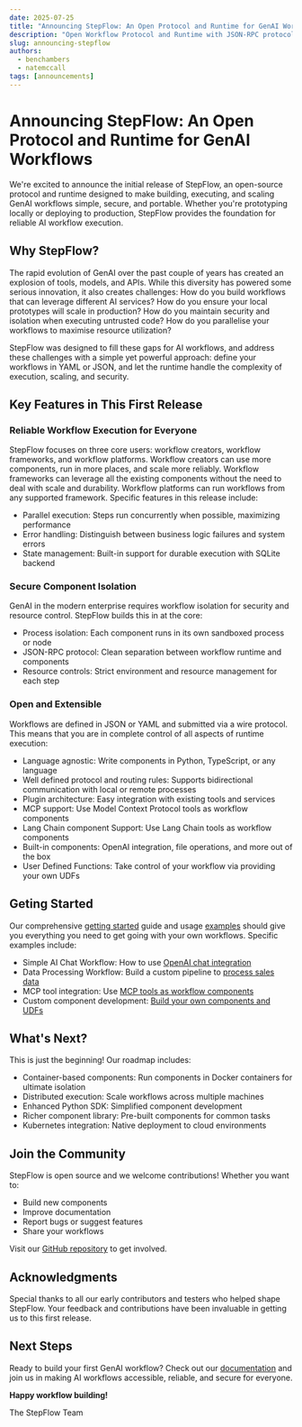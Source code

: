 ```yaml
---
date: 2025-07-25
title: "Announcing StepFlow: An Open Protocol and Runtime for GenAI Workflows"
description: "Open Workflow Protocol and Runtime with JSON-RPC protocol for component servers."
slug: announcing-stepflow
authors:
  - benchambers
  - natemccall
tags: [announcements]
---
```


# Announcing StepFlow: An Open Protocol and Runtime for GenAI Workflows

We're excited to announce the initial release of StepFlow, an open-source
protocol and runtime designed to make building, executing, and scaling GenAI
workflows simple, secure, and portable. Whether you're prototyping locally or
deploying to production, StepFlow provides the foundation for reliable AI
workflow execution.

<!-- truncate -->

## Why StepFlow?

The rapid evolution of GenAI over the past couple of years has created an
explosion of tools, models, and APIs. While this diversity has powered some
serious innovation, it also creates challenges: How do you build workflows that
can leverage different AI services? How do you ensure your local prototypes will
scale in production? How do you maintain security and isolation when executing
untrusted code? How do you parallelise your workflows to maximise resource
utilization?

StepFlow was designed to fill these gaps for AI workflows, and address these challenges with a
simple yet powerful approach: define your workflows in YAML or JSON, and let the
runtime handle the complexity of execution, scaling, and security.

## Key Features in This First Release

### Reliable Workflow Execution for Everyone

StepFlow focuses on three core users: workflow creators, workflow frameworks,
and workflow platforms. Workflow creators can use more components, run in more
places, and scale more reliably. Workflow frameworks can leverage all the
existing components without the need to deal with scale and durability. Workflow
platforms can run workflows from any supported framework. Specific features in
this release include:

- Parallel execution: Steps run concurrently when possible, maximizing
  performance
- Error handling: Distinguish between business logic failures and system errors
- State management: Built-in support for durable execution with SQLite backend

### Secure Component Isolation

GenAI in the modern enterprise requires workflow isolation for security and resource control. StepFlow builds this in at the
core:

- Process isolation: Each component runs in its own sandboxed process or node
- JSON-RPC protocol: Clean separation between workflow runtime and components
- Resource controls: Strict environment and resource management for each step

### Open and Extensible

Workflows are defined in JSON or YAML and submitted via a
wire protocol. This means that you are in complete control of all aspects of
runtime execution:

- Language agnostic: Write components in Python, TypeScript, or any language
- Well defined protocol and routing rules: Supports bidirectional communication with local or remote processes
- Plugin architecture: Easy integration with existing tools and services
- MCP support: Use Model Context Protocol tools as workflow components
- Lang Chain component Support: Use Lang Chain tools as workflow components
- Built-in components: OpenAI integration, file operations, and more out of the
  box
- User Defined Functions: Take control of your workflow via providing your own
  UDFs

## Geting Started

Our comprehensive [getting started](/docs/getting_started) guide and usage [examples](/docs/examples) should give you everything you need to get going with your own workflows. Specific examples include:

- Simple AI Chat Workflow: How to use [OpenAI chat integration](/docs/examples/ai-workflows)
- Data Processing Workflow: Build a custom pipeline to [process sales data](/docs/examples/data-processing)
- MCP tool integration: Use [MCP tools as workflow components](/docs/examples/mcp-tools)
- Custom component development: [Build your own components and UDFs](/docs/examples/custom-components)

## What's Next?

This is just the beginning! Our roadmap includes:

- Container-based components: Run components in Docker containers for ultimate
  isolation
- Distributed execution: Scale workflows across multiple machines
- Enhanced Python SDK: Simplified component development
- Richer component library: Pre-built components for common tasks
- Kubernetes integration: Native deployment to cloud environments

## Join the Community

StepFlow is open source and we welcome contributions! Whether you want to:

- Build new components
- Improve documentation
- Report bugs or suggest features
- Share your workflows

Visit our [GitHub repository](https://github.com/riptano/stepflow) to get
involved.

## Acknowledgments

Special thanks to all our early contributors and testers who helped shape
StepFlow. Your feedback and contributions have been invaluable in getting us to
this first release.

## Next Steps

Ready to build your first GenAI workflow? Check out our [documentation](/) and
join us in making AI workflows accessible, reliable, and secure for everyone.

**Happy workflow building!**

The StepFlow Team